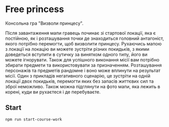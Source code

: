 # Free princess
Консольна гра "Визволи принцесу".

Після завантаження мапи гравець починає зі стартової локації, яка є постійною, як і розташування точки де знаходиться головний антагоніст, якого потрібно перемогти, щоб визволити принцесу. Рухаючись мапою з локації на локацію ви можете зустріти різних покидьків, з якими доведеться вступити в сутичку за винятком одного типу, його ви можете ігнорувати. Також для успішного виконання місії вам потрібно збирати предмети та використовувати за призначенням. Розташування персонажів та предметів рандомне і воно може вплинути на результат місії. Один з прикладів негативного сценарію, це зустріти на одній локації двох покидьків, перемогти яких без запасів життєвих сил та зброї неможливо. Також можна підглянути на фото мапи, яка лежить в корені, куди ви рухаєтеся і де перебуваєте.

## Start
``` bash
npm run start-course-work
```
